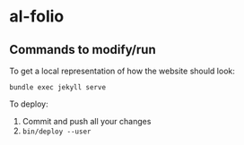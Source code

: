 # al-folio

## Commands to modify/run 

To get a local representation of how the website should look:

`bundle exec jekyll serve` 

To deploy:
1. Commit and push all your changes
2. `bin/deploy --user`   


